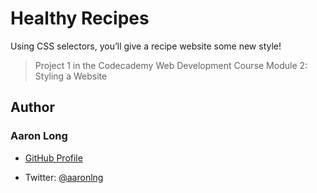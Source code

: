 # Healthy Recipes

Using CSS selectors, you’ll give a recipe website some new style!

> Project 1 in the Codecademy Web Development Course Module 2: Styling a Website

## Author

### Aaron Long

- [GitHub Profile](https://github.com/aaronlng/)

- Twitter: [@aaronlng](https://twitter.com/aaronlng)
